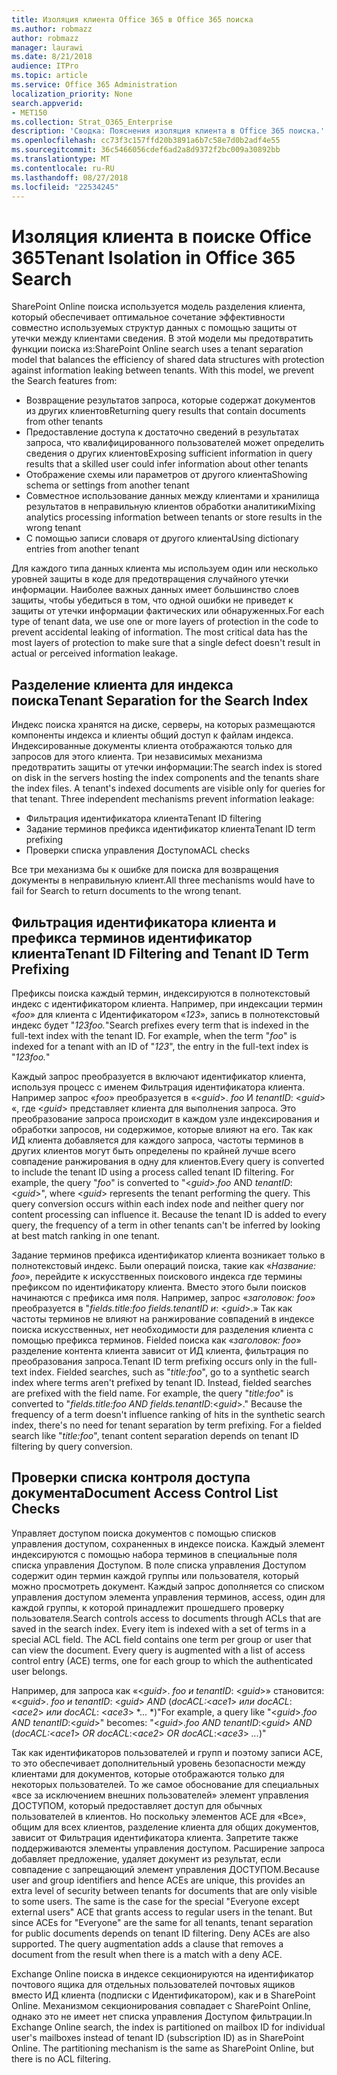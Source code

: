 ```yaml
---
title: Изоляция клиента Office 365 в Office 365 поиска
ms.author: robmazz
author: robmazz
manager: laurawi
ms.date: 8/21/2018
audience: ITPro
ms.topic: article
ms.service: Office 365 Administration
localization_priority: None
search.appverid:
- MET150
ms.collection: Strat_O365_Enterprise
description: 'Сводка: Пояснения изоляция клиента в Office 365 поиска.'
ms.openlocfilehash: cc73f3c157ffd20b3891a6b7c58e7d0b2adf4e55
ms.sourcegitcommit: 36c5466056cdef6ad2a8d9372f2bc009a30892bb
ms.translationtype: MT
ms.contentlocale: ru-RU
ms.lasthandoff: 08/27/2018
ms.locfileid: "22534245"
---
```

# <a name="tenant-isolation-in-office-365-search"></a><span data-ttu-id="38db3-103">Изоляция клиента в поиске Office 365</span><span class="sxs-lookup"><span data-stu-id="38db3-103">Tenant Isolation in Office 365 Search</span></span>
<span data-ttu-id="38db3-p101">SharePoint Online поиска используется модель разделения клиента, который обеспечивает оптимальное сочетание эффективности совместно используемых структур данных с помощью защиты от утечки между клиентами сведения. В этой модели мы предотвратить функции поиска из:</span><span class="sxs-lookup"><span data-stu-id="38db3-p101">SharePoint Online search uses a tenant separation model that balances the efficiency of shared data structures with protection against information leaking between tenants. With this model, we prevent the Search features from:</span></span>
- <span data-ttu-id="38db3-106">Возвращение результатов запроса, которые содержат документов из других клиентов</span><span class="sxs-lookup"><span data-stu-id="38db3-106">Returning query results that contain documents from other tenants</span></span>
- <span data-ttu-id="38db3-107">Предоставление доступа к достаточно сведений в результатах запроса, что квалифицированного пользователей может определить сведения о других клиентов</span><span class="sxs-lookup"><span data-stu-id="38db3-107">Exposing sufficient information in query results that a skilled user could infer information about other tenants</span></span>
- <span data-ttu-id="38db3-108">Отображение схемы или параметров от другого клиента</span><span class="sxs-lookup"><span data-stu-id="38db3-108">Showing schema or settings from another tenant</span></span>
- <span data-ttu-id="38db3-109">Совместное использование данных между клиентами и хранилища результатов в неправильную клиентов обработки аналитики</span><span class="sxs-lookup"><span data-stu-id="38db3-109">Mixing analytics processing information between tenants or store results in the wrong tenant</span></span>
- <span data-ttu-id="38db3-110">С помощью записи словаря от другого клиента</span><span class="sxs-lookup"><span data-stu-id="38db3-110">Using dictionary entries from another tenant</span></span>

<span data-ttu-id="38db3-p102">Для каждого типа данных клиента мы используем один или несколько уровней защиты в коде для предотвращения случайного утечки информации. Наиболее важных данных имеет большинство слоев защиты, чтобы убедиться в том, что одной ошибки не приведет к защиты от утечки информации фактических или обнаруженных.</span><span class="sxs-lookup"><span data-stu-id="38db3-p102">For each type of tenant data, we use one or more layers of protection in the code to prevent accidental leaking of information. The most critical data has the most layers of protection to make sure that a single defect doesn't result in actual or perceived information leakage.</span></span>

## <a name="tenant-separation-for-the-search-index"></a><span data-ttu-id="38db3-113">Разделение клиента для индекса поиска</span><span class="sxs-lookup"><span data-stu-id="38db3-113">Tenant Separation for the Search Index</span></span>
<span data-ttu-id="38db3-p103">Индекс поиска хранятся на диске, серверы, на которых размещаются компоненты индекса и клиенты общий доступ к файлам индекса. Индексированные документы клиента отображаются только для запросов для этого клиента. Три независимых механизма предотвратить защиты от утечки информации:</span><span class="sxs-lookup"><span data-stu-id="38db3-p103">The search index is stored on disk in the servers hosting the index components and the tenants share the index files. A tenant's indexed documents are visible only for queries for that tenant. Three independent mechanisms prevent information leakage:</span></span>
- <span data-ttu-id="38db3-117">Фильтрация идентификатора клиента</span><span class="sxs-lookup"><span data-stu-id="38db3-117">Tenant ID filtering</span></span>
- <span data-ttu-id="38db3-118">Задание терминов префикса идентификатор клиента</span><span class="sxs-lookup"><span data-stu-id="38db3-118">Tenant ID term prefixing</span></span>
- <span data-ttu-id="38db3-119">Проверки списка управления Доступом</span><span class="sxs-lookup"><span data-stu-id="38db3-119">ACL checks</span></span>

<span data-ttu-id="38db3-120">Все три механизма бы к ошибке для поиска для возвращения документы в неправильную клиент.</span><span class="sxs-lookup"><span data-stu-id="38db3-120">All three mechanisms would have to fail for Search to return documents to the wrong tenant.</span></span>

## <a name="tenant-id-filtering-and-tenant-id-term-prefixing"></a><span data-ttu-id="38db3-121">Фильтрация идентификатора клиента и префикса терминов идентификатор клиента</span><span class="sxs-lookup"><span data-stu-id="38db3-121">Tenant ID Filtering and Tenant ID Term Prefixing</span></span>
<span data-ttu-id="38db3-p104">Префиксы поиска каждый термин, индексируются в полнотекстовый индекс с идентификатором клиента. Например, при индексации термин «*foo*» для клиента с Идентификатором «*123*», запись в полнотекстовый индекс будет "*123foo.*"</span><span class="sxs-lookup"><span data-stu-id="38db3-p104">Search prefixes every term that is indexed in the full-text index with the tenant ID. For example, when the term "*foo*" is indexed for a tenant with an ID of "*123*", the entry in the full-text index is "*123foo.*"</span></span>

<span data-ttu-id="38db3-p105">Каждый запрос преобразуется в включают идентификатор клиента, используя процесс с именем Фильтрация идентификатора клиента. Например запрос «*foo*» преобразуется в «<*guid*>. *foo* И *tenantID*: <*guid*> «, где <*guid*> представляет клиента для выполнения запроса. Это преобразование запроса происходит в каждом узле индексирования и обработки запросов, ни содержимое, которые влияют на его. Так как ИД клиента добавляется для каждого запроса, частоты терминов в других клиентов могут быть определены по крайней лучше всего совпадение ранжирования в одну для клиентов.</span><span class="sxs-lookup"><span data-stu-id="38db3-p105">Every query is converted to include the tenant ID using a process called tenant ID filtering. For example, the query "*foo*" is converted to "<*guid*>.*foo* AND *tenantID*:<*guid*>", where <*guid*> represents the tenant performing the query. This query conversion occurs within each index node and neither query nor content processing can influence it. Because the tenant ID is added to every query, the frequency of a term in other tenants can't be inferred by looking at best match ranking in one tenant.</span></span>

<span data-ttu-id="38db3-p106">Задание терминов префикса идентификатор клиента возникает только в полнотекстовый индекс. Были операций поиска, такие как «*Название: foo*», перейдите к искусственных поискового индекса где термины префиксом по идентификатору клиента. Вместо этого были поисков начинаются с префикса имя поля. Например, запрос «*заголовок: foo*» преобразуется в "*fields.title:foo fields.tenantID и*: <*guid*>.» Так как частоты терминов не влияют на ранжирование совпадений в индексе поиска искусственных, нет необходимости для разделения клиента с помощью префикса терминов. Fielded поиска как «*заголовок: foo*» разделение контента клиента зависит от ИД клиента, фильтрация по преобразования запроса.</span><span class="sxs-lookup"><span data-stu-id="38db3-p106">Tenant ID term prefixing occurs only in the full-text index. Fielded searches, such as "*title:foo*", go to a synthetic search index where terms aren't prefixed by tenant ID. Instead, fielded searches are prefixed with the field name. For example, the query "*title:foo*" is converted to "*fields.title:foo AND fields.tenantID*:<*guid*>." Because the frequency of a term doesn't influence ranking of hits in the synthetic search index, there's no need for tenant separation by term prefixing. For a fielded search like "*title:foo*", tenant content separation depends on tenant ID filtering by query conversion.</span></span>

## <a name="document-access-control-list-checks"></a><span data-ttu-id="38db3-134">Проверки списка контроля доступа документа</span><span class="sxs-lookup"><span data-stu-id="38db3-134">Document Access Control List Checks</span></span>
<span data-ttu-id="38db3-p107">Управляет доступом поиска документов с помощью списков управления доступом, сохраненных в индексе поиска. Каждый элемент индексируются с помощью набора терминов в специальные поля списка управления Доступом. В поле списка управления Доступом содержит один термин каждой группы или пользователя, который можно просмотреть документ. Каждый запрос дополняется со списком управления доступом элемента управления терминов, access, один для каждой группы, к которой принадлежит прошедшего проверку пользователя.</span><span class="sxs-lookup"><span data-stu-id="38db3-p107">Search controls access to documents through ACLs that are saved in the search index. Every item is indexed with a set of terms in a special ACL field. The ACL field contains one term per group or user that can view the document. Every query is augmented with a list of access control entry (ACE) terms, one for each group to which the authenticated user belongs.</span></span>

<span data-ttu-id="38db3-139">Например, для запроса как «<*guid*>. *foo и tenantID*: <*guid*>» становится: «<*guid*>. *foo и tenantID*: <*guid*> *AND* (*docACL:*<*ace1*> *или docACL*: <*ace2*> *или docACL*: <*ace3*> *... *)"</span><span class="sxs-lookup"><span data-stu-id="38db3-139">For example, a query like "<*guid*>.*foo AND tenantID*:<*guid*>" becomes: "<*guid*>.*foo AND tenantID*:<*guid*> *AND* (*docACL:*<*ace1*> *OR docACL*:<*ace2*> *OR docACL*:<*ace3*> *...*)"</span></span>

<span data-ttu-id="38db3-p108">Так как идентификаторов пользователей и групп и поэтому записи ACE, то это обеспечивает дополнительный уровень безопасности между клиентами для документов, которые отображаются только для некоторых пользователей. То же самое обоснование для специальных «все за исключением внешних пользователей» элемент управления ДОСТУПОМ, который предоставляет доступ для обычных пользователей в клиентов. Но поскольку элементов ACE для «Все», общим для всех клиентов, разделение клиента для общих документов, зависит от Фильтрация идентификатора клиента. Запретите также поддерживаются элементы управления доступом. Расширение запроса добавляет предложение, удаляет документ из результат, если совпадение с запрещающий элемент управления ДОСТУПОМ.</span><span class="sxs-lookup"><span data-stu-id="38db3-p108">Because user and group identifiers and hence ACEs are unique, this provides an extra level of security between tenants for documents that are only visible to some users. The same is the case for the special "Everyone except external users" ACE that grants access to regular users in the tenant. But since ACEs for "Everyone" are the same for all tenants, tenant separation for public documents depends on tenant ID filtering. Deny ACEs are also supported. The query augmentation adds a clause that removes a document from the result when there is a match with a deny ACE.</span></span>

<span data-ttu-id="38db3-p109">Exchange Online поиска в индексе секционируются на идентификатор почтового ящика для отдельных пользователей почтовых ящиков вместо ИД клиента (подписки с Идентификатором), как и в SharePoint Online. Механизмом секционирования совпадает с SharePoint Online, однако это не имеет нет списка управления Доступом фильтрации.</span><span class="sxs-lookup"><span data-stu-id="38db3-p109">In Exchange Online search, the index is partitioned on mailbox ID for individual user's mailboxes instead of tenant ID (subscription ID) as in SharePoint Online. The partitioning mechanism is the same as SharePoint Online, but there is no ACL filtering.</span></span>
